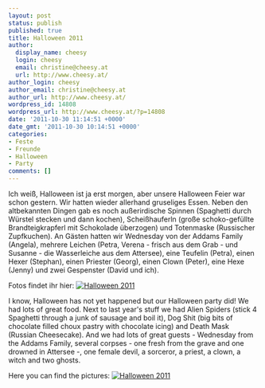 ```yaml
---
layout: post
status: publish
published: true
title: Halloween 2011
author:
  display_name: cheesy
  login: cheesy
  email: christine@cheesy.at
  url: http://www.cheesy.at/
author_login: cheesy
author_email: christine@cheesy.at
author_url: http://www.cheesy.at/
wordpress_id: 14808
wordpress_url: http://www.cheesy.at/?p=14808
date: '2011-10-30 11:14:51 +0000'
date_gmt: '2011-10-30 10:14:51 +0000'
categories:
- Feste
- Freunde
- Halloween
- Party
comments: []
---
```

<!--:de-->Ich weiß, Halloween ist ja erst morgen, aber unsere Halloween Feier war schon gestern. Wir hatten wieder allerhand gruseliges Essen. Neben den altbekannten Dingen gab es noch außerirdische Spinnen (Spaghetti durch Würstel stecken und dann kochen), Scheißhauferln (große schoko-gefüllte Brandteigkrapferl mit Schokolade überzogen) und Totenmaske (Russischer Zupfkuchen). An Gästen hatten wir Wednesday von der Addams Family (Angela), mehrere Leichen (Petra, Verena - frisch aus dem Grab - und Susanne - die Wasserleiche aus dem Attersee), eine Teufelin (Petra), einen Hexer (Stephan), einen Priester (Georg), einen Clown (Peter), eine Hexe (Jenny) und zwei Gespenster (David und ich).
Fotos findet ihr hier:
[![](http://www.cheesy.at/wp-content/uploads/thumb.jpg "Halloween 2011")](http://www.cheesy.at/fotos/feiern/halloween-party-2011/)
<!--:--><!--:en-->I know, Halloween has not yet happened but our Halloween party did! We had lots of great food. Next to last year's stuff we had Alien Spiders (stick 4 Spaghetti through a junk of sausage and boil it), Dog Shit (big bits of chocolate filled choux pastry with chocolate icing) and Death Mask (Russian Cheesecake). And we had lots of great guests - Wednesday from the Addams Family, several corpses - one fresh from the grave and one drowned in Attersee -, one female devil, a sorceror, a priest, a clown, a witch and two ghosts.
Here you can find the pictures:
[![](http://www.cheesy.at/wp-content/uploads/thumb.jpg "Halloween 2011")](http://www.cheesy.at/fotos/feiern/halloween-party-2011/)<!--:-->
